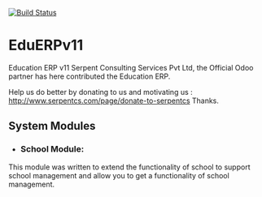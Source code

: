 [![Build Status](https://travis-ci.org/JayVora-SerpentCS/OdooEduERP.svg?branch=11.0)](https://travis-ci.org/JayVora-SerpentCS/OdooEduERP)

# EduERPv11
Education ERP v11
Serpent Consulting Services Pvt Ltd, the Official Odoo partner has here contributed the Education ERP.

Help us do better by donating to us and motivating us : http://www.serpentcs.com/page/donate-to-serpentcs
Thanks.



## System Modules

* ### School Module:

This module was written to extend the functionality of school to support school management and allow you to get a functionality of school management.


